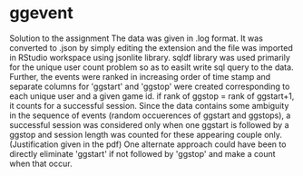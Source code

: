 # ggevent
Solution to the assignment
The data was given in .log format. It was converted to .json by simply editing the extension and the file was imported in RStudio workspace using jsonlite library.
sqldf library was used primarily for the unique user count problem so as to easilt write sql query to the data.
Further, the events were ranked in increasing order of time stamp and separate columns for 'ggstart' and 'ggstop' were created corresponding to each unique user and a given game id.
if rank of ggstop =  rank of ggstart+1, it counts for a successful session.
Since the data contains some ambiguity in the sequence of events (random occuerences of ggstart and ggstops), a successful session was considered only when one ggstart is followed by a ggstop and session length was counted for these appearing couple only. (Justification given in the pdf)
One alternate approach could have been to directly eliminate 'ggstart' if not followed by 'ggstop' and make a count when that occur.

